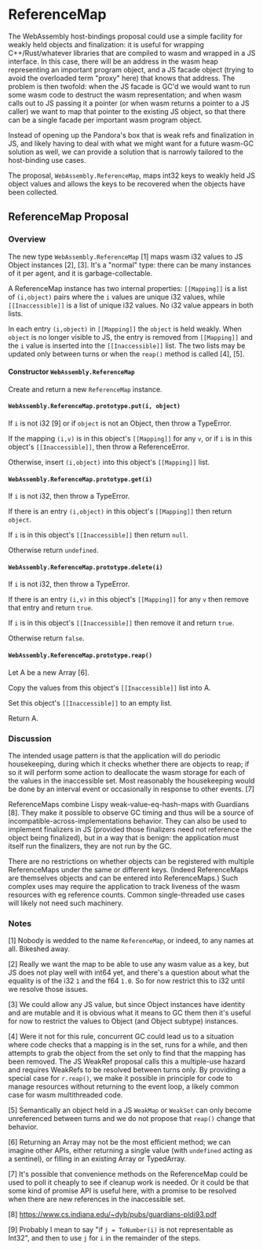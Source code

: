 # ReferenceMap

The WebAssembly host-bindings proposal could use a simple facility for weakly held objects and finalization: it is useful for wrapping C++/Rust/whatever libraries that are compiled to wasm and wrapped in a JS interface.  In this case, there will be an address in the wasm heap representing an important program object, and a JS facade object (trying to avoid the overloaded term "proxy" here) that knows that address.  The problem is then twofold: when the JS facade is GC'd we would want to run some wasm code to destruct the wasm representation; and when wasm calls out to JS passing it a pointer (or when wasm returns a pointer to a JS caller) we want to map that pointer to the existing JS object, so that there can be a single facade per important wasm program object.

Instead of opening up the Pandora's box that is weak refs and finalization in JS, and likely having to deal with what we might want for a future wasm-GC solution as well, we can provide a solution that is narrowly tailored to the host-binding use cases.

The proposal, `WebAssembly.ReferenceMap`, maps int32 keys to weakly held JS object values and allows the keys to be recovered when the objects have been collected.

## ReferenceMap Proposal

### Overview

The new type `WebAssembly.ReferenceMap` [1] maps wasm i32 values to JS Object instances [2], [3].  It's a "normal" type: there can be many instances of it per agent, and it is garbage-collectable.

A ReferenceMap instance has two internal properties: `[[Mapping]]` is a list of `(i,object)` pairs where the `i` values are unique i32 values, while `[[Inaccessible]]` is a list of unique i32 values.  No i32 value appears in both lists.

In each entry `(i,object)` in `[[Mapping]]` the `object` is held weakly.  When `object` is no longer visible to JS, the entry is removed from `[[Mapping]]` and the `i` value is inserted into the `[[Inaccessible]]` list.  The two lists may be updated only between turns or when the `reap()` method is called [4], [5].

#### Constructor `WebAssembly.ReferenceMap`

Create and return a new `ReferenceMap` instance.

#### `WebAssembly.ReferenceMap.prototype.put(i, object)`

If `i` is not i32 [9] or if `object` is not an Object, then throw a TypeError.

If the mapping `(i,v)` is in this object's `[[Mapping]]` for any `v`, or if `i` is in this object's `[[Inaccessible]]`, then throw a ReferenceError.

Otherwise, insert `(i,object)` into this object's `[[Mapping]]` list.

#### `WebAssembly.ReferenceMap.prototype.get(i)`

If `i` is not i32, then throw a TypeError.

If there is an entry `(i,object)` in this object's `[[Mapping]]` then return `object`.

If `i` is in this object's `[[Inaccessible]]` then return `null`.

Otherwise return `undefined`.

#### `WebAssembly.ReferenceMap.prototype.delete(i)`

If `i` is not i32, then throw a TypeError.

If there is an entry `(i,v)` in this object's `[[Mapping]]` for any `v` then remove that entry and return `true`.

If `i` is in this object's `[[Inaccessible]]` then remove it and return `true`.

Otherwise return `false`.

#### `WebAssembly.ReferenceMap.prototype.reap()`

Let A be a new Array [6].

Copy the values from this object's `[[Inaccessible]]` list into A.

Set this object's `[[Inaccessible]]` to an empty list.

Return A.

### Discussion

The intended usage pattern is that the application will do periodic housekeeping, during which it checks whether there are objects to reap; if so it will perform some action to deallocate the wasm storage for each of the values in the inaccessible set.  Most reasonably the housekeeping would be done by an interval event or occasionally in response to other events. [7]

ReferenceMaps combine Lispy weak-value-eq-hash-maps with Guardians [8].  They make it possible to observe GC timing and thus will be a source of incompatible-across-implementations behavior.  They can also be used to implement finalizers in JS (provided those finalizers need not reference the object being finalized), but in a way that is benign: the application must itself run the finalizers, they are not run by the GC.

There are no restrictions on whether objects can be registered with multiple ReferenceMaps under the same or different keys.  (Indeed ReferenceMaps are themselves objects and can be entered into ReferenceMaps.)  Such complex uses may require the application to track liveness of the wasm resources with eg reference counts.  Common single-threaded use cases will likely not need such machinery.

### Notes

[1] Nobody is wedded to the name `ReferenceMap`, or indeed, to any names at all.  Bikeshed away.

[2] Really we want the map to be able to use any wasm value as a key, but JS does not play well with int64 yet, and there's a question about what the equality is of the i32 `1` and the f64 `1.0`.  So for now restrict this to i32 until we resolve those issues.

[3] We could allow any JS value, but since Object instances have identity and are mutable and it is obvious what it means to GC them then it's useful for now to restrict the values to Object (and Object subtype) instances.

[4] Were it not for this rule, concurrent GC could lead us to a situation where code checks that a mapping is in the set, runs for a while, and then attempts to grab the object from the set only to find that the mapping has been removed.  The JS WeakRef proposal calls this a multiple-use hazard and requires WeakRefs to be resolved between turns only.  By providing a special case for `r.reap()`, we make it possible in principle for code to manage resources without returning to the event loop, a likely common case for wasm multithreaded code.

[5] Semantically an object held in a JS `WeakMap` or `WeakSet` can only become unreferenced between turns and we do not propose that `reap()` change that behavior.
  
[6] Returning an Array may not be the most efficient method; we can imagine other APIs, either returning a single value (with `undefined` acting as a sentinel), or filling in an existing Array or TypedArray.

[7] It's possible that convenience methods on the ReferenceMap could be used to poll it cheaply to see if cleanup work is needed.  Or it could be that some kind of promise API is useful here, with a promise to be resolved when there are new references in the inaccessible set.

[8] https://www.cs.indiana.edu/~dyb/pubs/guardians-pldi93.pdf

[9] Probably I mean to say "if `j = ToNumber(i)` is not representable as Int32", and then to use `j` for `i` in the remainder of the steps.
